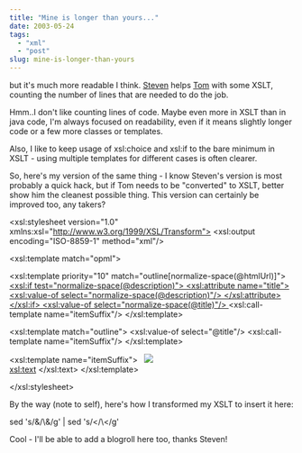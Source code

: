 ```yaml
---
title: "Mine is longer than yours..."
date: 2003-05-24
tags: 
  - "xml"
  - "post"
slug: mine-is-longer-than-yours
---
```


but it's much more readable I think. [Steven](http://blogs.cocoondev.org/stevenn/archives/000947.html) helps [Tom](http://blogs.cocoondev.org/tomk/archives/000946.html) with some XSLT, counting the number of lines that are needed to do the job.

Hmm..I don't like counting lines of code. Maybe even more in XSLT than in java code, I'm always focused on readability, even if it means slightly longer code or a few more classes or templates.

Also, I like to keep usage of xsl:choice and xsl:if to the bare minimum in XSLT - using multiple templates for different cases is often clearer.

So, here's my version of the same thing - I know Steven's version is most probably a quick hack, but if Tom needs to be "converted" to XSLT, better show him the cleanest possible thing. This version can certainly be improved too, any takers?

<?xml version="1.0"?>
<xsl:stylesheet version="1.0" xmlns:xsl="http://www.w3.org/1999/XSL/Transform">
<xsl:output encoding="ISO-8859-1" method="xml"/>

<!-- export an OPML subscriptions list to HTML, sorted by title -->
<xsl:template match="opml">
<html>
<body>
<xsl:apply-templates select="body/outline">
<xsl:sort select="@title"/>
</xsl:apply-templates>
</body>
</html>
</xsl:template>

<!-- outline elements that have a non-empty htmlUrl -->
<xsl:template priority="10" match="outline\[normalize-space(@htmlUrl)\]">
<a href="{normalize-space(@htmlUrl)}">
<xsl:if test="normalize-space(@description)">
<xsl:attribute name="title">
<xsl:value-of select="normalize-space(@description)"/>
</xsl:attribute>
</xsl:if>
<xsl:value-of select="normalize-space(@title)"/>
</a>
<xsl:call-template name="itemSuffix"/>
</xsl:template>

<!-- outline elements that have no htmlUrl -->
<xsl:template match="outline">
<xsl:value-of select="@title"/>
<xsl:call-template name="itemSuffix"/>
</xsl:template>

<!-- link to the XML source, after each outline element -->
<xsl:template name="itemSuffix">
 
<a href="{@xmlUrl}">
<img src="images/tinyxml.jpg" border="0"/>
</a>
<br/>
<xsl:text>&#xA;</xsl:text>
</xsl:template>

</xsl:stylesheet>

By the way (note to self), here's how I transformed my XSLT to insert it here:

sed 's/&/\\&amp;/g' | sed 's/</\\&lt;/g'

Cool - I'll be able to add a blogroll here too, thanks Steven!
